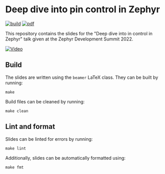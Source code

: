 # Deep dive into pin control in Zephyr

[![build](https://github.com/teslabs/zds-beamer-template/actions/workflows/build.yml/badge.svg)](https://github.com/teslabs/zds-beamer-template/actions/workflows/build.yml)
[![pdf](https://img.shields.io/badge/latest-pdf-blue)](https://github.com/teslabs/zds-2022-pinctrl/releases/latest)

This repository contains the slides for the "Deep dive into in control in
Zephyr" talk given at the Zephyr Development Summit 2022.

[![Video](http://img.youtube.com/vi/bcTekbGN-Pk/0.jpg)](http://www.youtube.com/watch?v=bcTekbGN-Pk "Deep Dive into Pin Control in Zephyr")

## Build

The slides are written using the `beamer` LaTeX class. They can be built
by running:

```shell
make
```

Build files can be cleaned by running:

```shell
make clean
```

## Lint and format

Slides can be linted for errors by running:

```shell
make lint
```

Additionally, slides can be automatically formatted using:

```shell
make fmt
```
